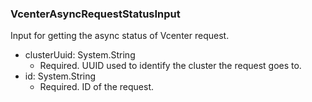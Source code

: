 ### VcenterAsyncRequestStatusInput
Input for getting the async status of Vcenter request.

- clusterUuid: System.String
  - Required. UUID used to identify the cluster the request goes to.
- id: System.String
  - Required. ID of the request.
